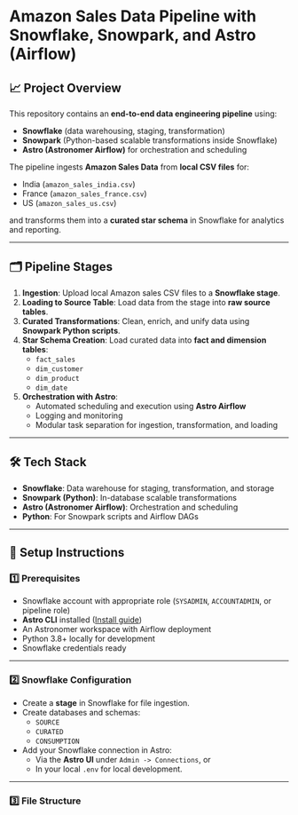# Amazon Sales Data Pipeline with Snowflake, Snowpark, and Astro (Airflow)

## 📈 Project Overview

This repository contains an **end-to-end data engineering pipeline** using:

- **Snowflake** (data warehousing, staging, transformation)
- **Snowpark** (Python-based scalable transformations inside Snowflake)
- **Astro (Astronomer Airflow)** for orchestration and scheduling

The pipeline ingests **Amazon Sales Data** from **local CSV files** for:
- India (`amazon_sales_india.csv`)
- France (`amazon_sales_france.csv`)
- US (`amazon_sales_us.csv`)

and transforms them into a **curated star schema** in Snowflake for analytics and reporting.

---

## 🗂️ Pipeline Stages

1. **Ingestion**: Upload local Amazon sales CSV files to a **Snowflake stage**.
2. **Loading to Source Table**: Load data from the stage into **raw source tables**.
3. **Curated Transformations**: Clean, enrich, and unify data using **Snowpark Python scripts**.
4. **Star Schema Creation**: Load curated data into **fact and dimension tables**:
   - `fact_sales`
   - `dim_customer`
   - `dim_product`
   - `dim_date`
5. **Orchestration with Astro**:
   - Automated scheduling and execution using **Astro Airflow**
   - Logging and monitoring
   - Modular task separation for ingestion, transformation, and loading

---

## 🛠️ Tech Stack

- **Snowflake**: Data warehouse for staging, transformation, and storage
- **Snowpark (Python)**: In-database scalable transformations
- **Astro (Astronomer Airflow)**: Orchestration and scheduling
- **Python**: For Snowpark scripts and Airflow DAGs

---

## 🚀 Setup Instructions

### 1️⃣ Prerequisites

- Snowflake account with appropriate role (`SYSADMIN`, `ACCOUNTADMIN`, or pipeline role)
- **Astro CLI** installed ([Install guide](https://docs.astronomer.io/astro/cli/install-cli))
- An Astronomer workspace with Airflow deployment
- Python 3.8+ locally for development
- Snowflake credentials ready

---

### 2️⃣ Snowflake Configuration

- Create a **stage** in Snowflake for file ingestion.
- Create databases and schemas:
  - `SOURCE`
  - `CURATED`
  - `CONSUMPTION`
- Add your Snowflake connection in Astro:
  - Via the **Astro UI** under `Admin -> Connections`, or
  - In your local `.env` for local development.

---

### 3️⃣ File Structure

